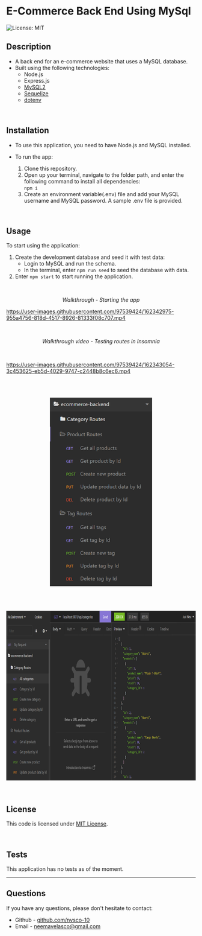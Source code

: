 # E-Commerce Back End Using MySql
![License: MIT](https://img.shields.io/badge/License-MIT-yellow.svg) 

## Description

- A back end for an e-commerce website that uses a MySQL database.
- Built using the following technologies:
    - Node.js
    - Express.js
    - [MySQL2](https://www.npmjs.com/package/mysql)
    - [Sequelize](https://www.npmjs.com/package/sequelize)
    - [dotenv](https://www.npmjs.com/package/dotenv)

<br>

## Installation

* To use this application, you need to have Node.js and MySQL installed.

* To run the app:
    1. Clone this repository.
    2. Open up your terminal, navigate to the folder path, and enter the following command to install all dependencies:<br>
    ```npm i```
    3. Create an environment variable(.env) file and add your MySQL username and MySQL password. A sample .env file is provided.

<br>

## Usage

To start using the application:
1. Create the development database and seed it with test data:
    - Login to MySQL and run the schema.
    - In the terminal, enter ```npm run seed``` to seed the database with data.
2. Enter ```npm start``` to start running the application.

<br>
<p align="center">
    <i>Walkthrough - Starting the app</i>
</p>

https://user-images.githubusercontent.com/97539424/162342975-955a4756-818d-4517-8926-81333f08c707.mp4

<br>
<p align="center">
    <i>Walkthrough video - Testing routes in Insomnia</i>
</p>
<br>

https://user-images.githubusercontent.com/97539424/162343054-3c453625-eb5d-4029-9747-c2448b8c6ec6.mp4

<br>

<br>
<p align="center">
    <img src="./assets/img/routes2.PNG" alt="screenshot of application" height="500px">
</p>
<br>

<br>
<p align="center">
    <img src="./assets/img/routes.PNG" alt="screenshot of application" height="450px">
</p>
<br>

## License
This code is licensed under [MIT License](https://mit-license.org/).

<br>

## Tests
This application has no tests as of the moment.
<br>

<hr>

## Questions
If you have any questions, please don't hesitate to contact:
 * Github - [github.com/nvsco-10](https://github.com/nvsco-10)
 * Email - neemavelasco@gmail.com

